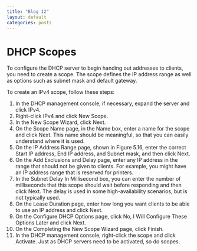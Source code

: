 ```yaml
---
title: "Blog 12"
layout: default
categories: posts
---
```

# DHCP Scopes
<p> To configure the DHCP server to begin handing out addresses to clients, you need to create
a scope. The scope defines the IP address range as well as options such as subnet mask and
default gateway. </p>
<p> To create an IPv4 scope, follow these steps: </p>

1. In the DHCP management console, if necessary, expand the server and click IPv4.
2. Right-click IPv4 and click New Scope.
3. In the New Scope Wizard, click Next.
4. On the Scope Name page, in the Name box, enter a name for the scope and click Next. This name should be meaningful, so that you can easily understand where it is used.
5. On the IP Address Range page, shown in Figure 5.16, enter the correct Start IP address, End IP address, and Subnet mask, and then click Next.
6. On the Add Exclusions and Delay page, enter any IP address in the range that should not be given to clients. For example, you might have an IP address range that is reserved for printers.
7. In the Subnet Delay In Millisecond box, you can enter the number of milliseconds that this scope should wait before responding and then click Next. The delay is used in some
high-availability scenarios, but is not typically used.
8. On the Lease Duration page, enter how long you want clients to be able to use an IP address and click Next.
9. On the Configure DHCP Options page, click No, I Will Configure These Options Later and click Next.
10. On the Completing the New Scope Wizard page, click Finish.
11. In the DHCP management console, right-click the scope and click Activate. Just as DHCP servers need to be activated, so do scopes.
